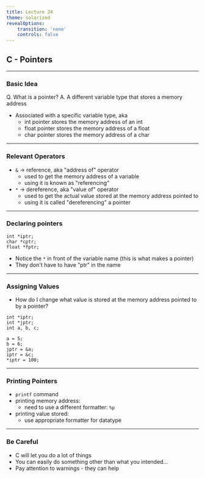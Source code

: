 ```yaml
---
title: Lecture 24
theme: solarized
revealOptions:
    transition: 'none'
    controls: false
---
```


## C - Pointers

---

### Basic Idea

Q. What is a pointer?
A. A different variable type that stores a memory address

* Associated with a specific variable type, aka
    * int pointer stores the memory address of an int
    * float pointer stores the memory address of a float
    * char pointer stores the memory address of a char

---

### Relevant Operators

* `&` -> reference, aka "address of" operator
    * used to get the memory address of a variable
    * using it is known as "referencing"
* `*` -> dereference, aka "value of" operator
    * used to get the actual value stored at the
      memory address pointed to
    * using it is called "dereferencing" a pointer

---

### Declaring pointers

```
int *iptr;
char *cptr;
float *fptr;
```

* Notice the `*` in front of the variable name (this is what makes a pointer)
* They don't have to have "ptr" in the name

---

### Assigning Values

* How do I change what value is stored at the memory address pointed to by a pointer?

```
int *iptr;
int *jptr;
int a, b, c;

a = 5;
b = 6;
jptr = &a;
iptr = &c;
*iptr = 100;
```

---

### Printing Pointers

* `printf` command
* printing memory address:
    * need to use a different formatter:  `%p`
* printing value stored:
    * use appropriate formatter for datatype

---

### Be Careful

* C will let you do a lot of things
* You can easily do something other than what you intended...
* Pay attention to warnings - they can help
